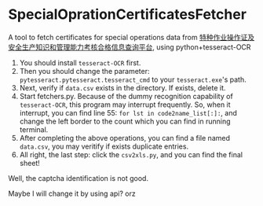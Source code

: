# SpecialOprationCertificatesFetcher
A tool to fetch certificates for special operations data from [特种作业操作证及安全生产知识和管理能力考核合格信息查询平台](https://cx.mem.gov.cn), using python+tesseract-OCR

1. You should install `tesseract-OCR` first.
2. Then you should change the parameter: `pytesseract.pytesseract.tesseract_cmd` to your `tesseract.exe`'s path.
3. Next, verify if `data.csv` exists in the directory. If exists, delete it.
4. Start fetchers.py. Because of the dummy recognition capability of `tesseract-OCR`, this program may interrupt frequently. So, when it interrupt, you can find line 55: `for lst in code2name_list[:]:`, and change the left border to the count which you can find in running terminal.
5. After completing the above operations, you can find a file named `data.csv`, you may veritify if exists duplicate entries.
6. All right, the last step: click the `csv2xls.py`, and you can find the final sheet!







Well, the captcha identification is not good.

Maybe I will change it by using api? orz
